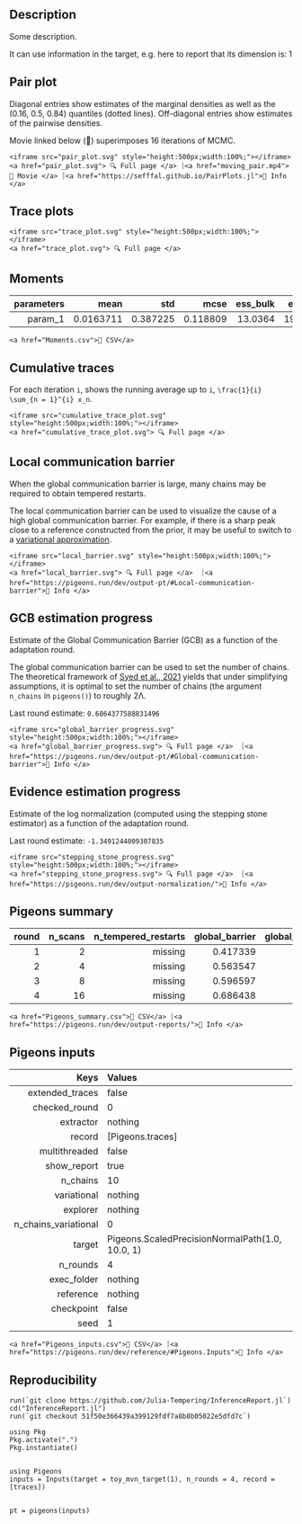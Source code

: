 ## Description 

Some description. 

It can use information in the target, e.g. here 
to report that its dimension is: 1


## Pair plot 

Diagonal entries show estimates of the marginal 
densities as well as the (0.16, 0.5, 0.84) 
quantiles (dotted lines). 
Off-diagonal entries show estimates of the pairwise 
densities. 

Movie linked below (🍿) superimposes 
16 iterations 
of MCMC. 

```@raw html
<iframe src="pair_plot.svg" style="height:500px;width:100%;"></iframe>
<a href="pair_plot.svg"> 🔍 Full page </a> ⏐<a href="moving_pair.mp4">🍿 Movie </a> ⏐<a href="https://sefffal.github.io/PairPlots.jl">🔗 Info </a>
```


## Trace plots 


```@raw html
<iframe src="trace_plot.svg" style="height:500px;width:100%;"></iframe>
<a href="trace_plot.svg"> 🔍 Full page </a>  
```


## Moments 

| **parameters** | **mean**  | **std**  | **mcse** | **ess\_bulk** | **ess\_tail** | **rhat** | **ess\_per\_sec** |
|---------------:|----------:|---------:|---------:|--------------:|--------------:|---------:|------------------:|
| param\_1       | 0.0163711 | 0.387225 | 0.118809 | 13.0364       | 19.2659       | 1.31409  | missing           |
 

```@raw html
<a href="Moments.csv">💾 CSV</a> 
```


## Cumulative traces 

For each iteration ``i``, shows the running average up to ``i``,
``\frac{1}{i} \sum_{n = 1}^{i} x_n``. 

```@raw html
<iframe src="cumulative_trace_plot.svg" style="height:500px;width:100%;"></iframe>
<a href="cumulative_trace_plot.svg"> 🔍 Full page </a>  
```


## Local communication barrier 

When the global communication barrier is large, many chains may 
be required to obtain tempered restarts.

The local communication barrier can be used to visualize the cause 
of a high global communication barrier. For example, if there is a 
sharp peak close to a reference constructed from the prior, it may 
be useful to switch to a [variational approximation](https://pigeons.run/dev/variational/#variational-pt).

```@raw html
<iframe src="local_barrier.svg" style="height:500px;width:100%;"></iframe>
<a href="local_barrier.svg"> 🔍 Full page </a>  ⏐<a href="https://pigeons.run/dev/output-pt/#Local-communication-barrier">🔗 Info </a>
```


## GCB estimation progress 

Estimate of the Global Communication Barrier (GCB) 
as a function of 
the adaptation round. 

The global communication barrier can be used 
to set the number of chains. 
The theoretical framework of [Syed et al., 2021](https://academic.oup.com/jrsssb/article/84/2/321/7056147)
yields that under simplifying assumptions, it is optimal to set the number of chains 
(the argument `n_chains` in `pigeons()`) to roughly 2Λ.

Last round estimate: ``0.6864377588831496``

```@raw html
<iframe src="global_barrier_progress.svg" style="height:500px;width:100%;"></iframe>
<a href="global_barrier_progress.svg"> 🔍 Full page </a>  ⏐<a href="https://pigeons.run/dev/output-pt/#Global-communication-barrier">🔗 Info </a>
```


## Evidence estimation progress 

Estimate of the log normalization (computed using 
the stepping stone estimator) as a function of 
the adaptation round. 

Last round estimate: ``-1.3491244009307835``

```@raw html
<iframe src="stepping_stone_progress.svg" style="height:500px;width:100%;"></iframe>
<a href="stepping_stone_progress.svg"> 🔍 Full page </a>  ⏐<a href="https://pigeons.run/dev/output-normalization/">🔗 Info </a>
```


## Pigeons summary 

| **round** | **n\_scans** | **n\_tempered\_restarts** | **global\_barrier** | **global\_barrier\_variational** | **last\_round\_max\_time** | **last\_round\_max\_allocation** | **stepping\_stone** |
|----------:|-------------:|--------------------------:|--------------------:|---------------------------------:|---------------------------:|---------------------------------:|--------------------:|
| 1         | 2            | missing                   | 0.417339            | missing                          | missing                    | missing                          | -1.55799            |
| 2         | 4            | missing                   | 0.563547            | missing                          | missing                    | missing                          | -0.652982           |
| 3         | 8            | missing                   | 0.596597            | missing                          | missing                    | missing                          | -0.833103           |
| 4         | 16           | missing                   | 0.686438            | missing                          | missing                    | missing                          | -1.34912            |
 

```@raw html
<a href="Pigeons_summary.csv">💾 CSV</a> ⏐<a href="https://pigeons.run/dev/output-reports/">🔗 Info </a>
```


## Pigeons inputs 

| **Keys**               | **Values**                                      |
|-----------------------:|:------------------------------------------------|
| extended\_traces       | false                                           |
| checked\_round         | 0                                               |
| extractor              | nothing                                         |
| record                 | [Pigeons.traces]                                |
| multithreaded          | false                                           |
| show\_report           | true                                            |
| n\_chains              | 10                                              |
| variational            | nothing                                         |
| explorer               | nothing                                         |
| n\_chains\_variational | 0                                               |
| target                 | Pigeons.ScaledPrecisionNormalPath(1.0, 10.0, 1) |
| n\_rounds              | 4                                               |
| exec\_folder           | nothing                                         |
| reference              | nothing                                         |
| checkpoint             | false                                           |
| seed                   | 1                                               |
 

```@raw html
<a href="Pigeons_inputs.csv">💾 CSV</a> ⏐<a href="https://pigeons.run/dev/reference/#Pigeons.Inputs">🔗 Info </a>
```


## Reproducibility 

```
run(`git clone https://github.com/Julia-Tempering/InferenceReport.jl`)
cd("InferenceReport.jl")
run(`git checkout 51f50e366439a399129fdf7a8b8b05022e5dfd7c`)

using Pkg 
Pkg.activate(".")
Pkg.instantiate()
 

using Pigeons
inputs = Inputs(target = toy_mvn_target(1), n_rounds = 4, record = [traces])
 

pt = pigeons(inputs)

```

